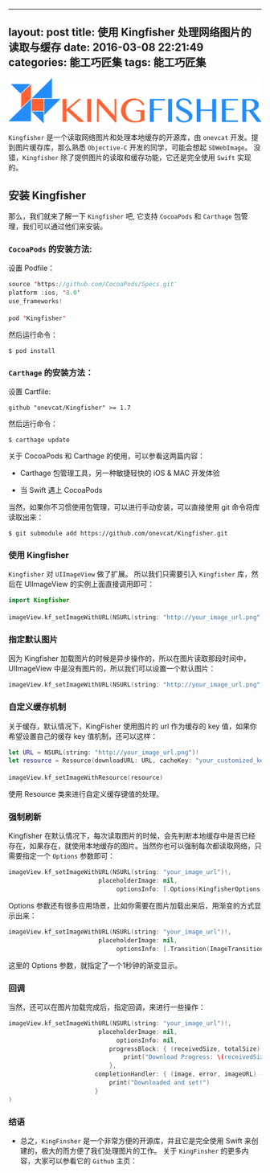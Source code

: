 

---
layout: post
title:  使用 Kingfisher 处理网络图片的读取与缓存 
date:   2016-03-08 22:21:49
categories: 能工巧匠集
tags: 能工巧匠集
---


![](https://raw.githubusercontent.com/onevcat/Kingfisher/master/images/logo.png)


`Kingfisher` 是一个读取网络图片和处理本地缓存的开源库，由 `onevcat` 开发。提到图片缓存库，那么熟悉 `Objective-C` 开发的同学，可能会想起 `SDWebImage`。 没错，`Kingfisher` 除了提供图片的读取和缓存功能，它还是完全使用 `Swift` 实现的。

## 安装 Kingfisher

那么，我们就来了解一下 `Kingfisher` 吧, 它支持 `CocoaPods` 和 `Carthage` 包管理，我们可以通过他们来安装。

### `CocoaPods` 的安装方法:

设置 Podfile：

```swift
source 'https://github.com/CocoaPods/Specs.git'
platform :ios, '8.0'
use_frameworks!

pod 'Kingfisher'
```

然后运行命令：

```
$ pod install
```

### `Carthage` 的安装方法：

设置 Cartfile:

```
github "onevcat/Kingfisher" >= 1.7
```

然后运行命令：

```
$ carthage update
```

关于 CocoaPods 和 Carthage 的使用，可以参看这两篇内容：

- Carthage 包管理工具，另一种敏捷轻快的 iOS & MAC 开发体验
[](http://swiftcafe.io/2015/10/25/swift-daily-carthage-package)

- 当 Swift 遇上 CocoaPods
[](http://swiftcafe.io/2015/02/10/swift-tips-cocoapods)


当然，如果你不习惯使用包管理，可以进行手动安装，可以直接使用 git 命令将库读取出来：

```
$ git submodule add https://github.com/onevcat/Kingfisher.git
```

### 使用 Kingfisher

`Kingfisher` 对 `UIImageView` 做了扩展。 所以我们只需要引入 `Kingfisher` 库，然后在 UIImageView 的实例上面直接调用即可：

```swift
import Kingfisher

imageView.kf_setImageWithURL(NSURL(string: "http://your_image_url.png")!)
```

### 指定默认图片

因为 Kingfisher 加载图片的时候是异步操作的，所以在图片读取那段时间中，UIImageView 中是没有图片的，所以我们可以设置一个默认图片：

```swift
imageView.kf_setImageWithURL(NSURL(string: "http://your_image_url.png")!, placeholderImage: nil)
```

### 自定义缓存机制

关于缓存，默认情况下，KingFisher 使用图片的 url 作为缓存的 key 值，如果你希望设置自己的缓存 key 值机制，还可以这样：

```swift
let URL = NSURL(string: "http://your_image_url.png")!
let resource = Resource(downloadURL: URL, cacheKey: "your_customized_key")

imageView.kf_setImageWithResource(resource)

```

使用 Resource 类来进行自定义缓存键值的处理。

### 强制刷新

Kingfisher 在默认情况下，每次读取图片的时候，会先判断本地缓存中是否已经存在，如果存在，就使用本地缓存的图片。当然你也可以强制每次都读取网络，只需要指定一个 `Options` 参数即可：

```swift
imageView.kf_setImageWithURL(NSURL(string: "your_image_url")!,
                         placeholderImage: nil,
                              optionsInfo: [.Options(KingfisherOptions.ForceRefresh))
```

Options 参数还有很多应用场景，比如你需要在图片加载出来后，用渐变的方式显示出来：

```swift
imageView.kf_setImageWithURL(NSURL(string: "your_image_url")!,
                         placeholderImage: nil,
                              optionsInfo: [.Transition(ImageTransition.Fade(1)))

```
这里的 Options 参数，就指定了一个1秒钟的渐变显示。

### 回调

当然，还可以在图片加载完成后，指定回调，来进行一些操作：

```swift
imageView.kf_setImageWithURL(NSURL(string: "your_image_url")!,
                         placeholderImage: nil,
                              optionsInfo: nil,
                            progressBlock: { (receivedSize, totalSize) -> () in
                                print("Download Progress: \(receivedSize)/\(totalSize)")
                            },
                        completionHandler: { (image, error, imageURL) -> () in
                            print("Downloaded and set!")
                        }
)
```

### 结语

- 总之，`KingFinsher` 是一个非常方便的开源库，并且它是完全使用 Swift 来创建的，极大的而方便了我们处理图片的工作。
关于 `KingFinsher` 的更多内容，大家可以参看它的 `Github` 主页：

[](https://github.com/onevcat/Kingfisher)


